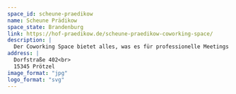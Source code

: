 ```yaml
---
space_id: scheune-praedikow
name: Scheune Prädikow
space_state: Brandenburg
link: https://hof-praedikow.de/scheune-praedikow-coworking-space/
description: |
  Der Coworking Space bietet alles, was es für professionelle Meetings und eine ko-kreative Arbeitsumgebung braucht. Für alle, die nicht gern allein arbeiten oder einfach mal einen Tapetenwechsel zum Homeoffice wünschen.
address: |
  Dorfstraße 402<br>
  15345 Prötzel
image_format: "jpg"
logo_format: "svg"
---
```

